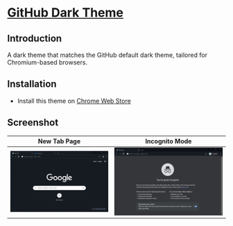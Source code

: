 # [GitHub Dark Theme](https://chrome.google.com/webstore/detail/github-dark-theme/jleppejiapjhglndmehkigipnibebfcl)

## Introduction

A dark theme that matches the GitHub default dark theme, tailored for Chromium-based browsers.

## Installation

* Install this theme on [Chrome Web Store](https://chrome.google.com/webstore/detail/github-dark-theme/jleppejiapjhglndmehkigipnibebfcl)

## Screenshot

| New Tab Page    | Incognito Mode    |
| :------------: | :----------: |
| ![A new tab page on Google Chrome](/screenshot.png) | ![A new tab page in incognito mode](/screenshot_incognito.png) |
